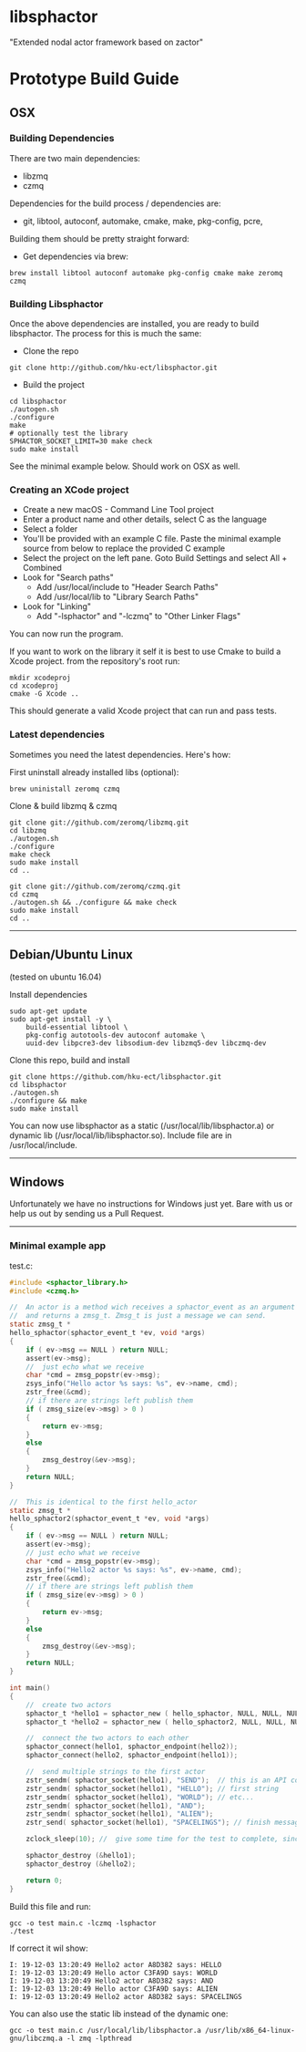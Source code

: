# libsphactor

"Extended nodal actor framework based on zactor"

# Prototype Build Guide

## OSX

### Building Dependencies

There are two main dependencies:

 * libzmq
 * czmq

Dependencies for the build process / dependencies are:

   * git, libtool, autoconf, automake, cmake, make, pkg-config, pcre,

Building them should be pretty straight forward:

 * Get dependencies via brew:
```
brew install libtool autoconf automake pkg-config cmake make zeromq czmq
```

### Building Libsphactor

Once the above dependencies are installed, you are ready to build libsphactor. The process for this is much the same:

 * Clone the repo
```
git clone http://github.com/hku-ect/libsphactor.git
```
 * Build the project
```
cd libsphactor
./autogen.sh
./configure
make
# optionally test the library
SPHACTOR_SOCKET_LIMIT=30 make check
sudo make install
```
See the minimal example below. Should work on OSX as well.

### Creating an XCode project

* Create a new macOS - Command Line Tool project
* Enter a product name and other details, select C as the language
* Select a folder
* You'll be provided with an example C file. Paste the minimal example source from below to replace the provided C example
* Select the project on the left pane. Goto Build Settings and select All + Combined
* Look for "Search paths"
  * Add /usr/local/include to "Header Search Paths"  
  * Add /usr/local/lib to "Library Search Paths"  
* Look for "Linking"
  * Add "-lsphactor" and "-lczmq" to "Other Linker Flags"

You can now run the program.

If you want to work on the library it self it is best to use Cmake to build a Xcode project. from the repository's root run:

```
mkdir xcodeproj
cd xcodeproj
cmake -G Xcode ..
```
This should generate a valid Xcode project that can run and pass tests.

### Latest dependencies

Sometimes you need the latest dependencies. Here's how:

First uninstall already installed libs (optional):
```
brew uninistall zeromq czmq
```

Clone & build libzmq & czmq
```
git clone git://github.com/zeromq/libzmq.git
cd libzmq
./autogen.sh
./configure
make check
sudo make install
cd ..

git clone git://github.com/zeromq/czmq.git
cd czmq
./autogen.sh && ./configure && make check
sudo make install
cd ..
```
---

## Debian/Ubuntu Linux

(tested on ubuntu 16.04)

Install dependencies

```
sudo apt-get update
sudo apt-get install -y \
    build-essential libtool \
    pkg-config autotools-dev autoconf automake \
    uuid-dev libpcre3-dev libsodium-dev libzmq5-dev libczmq-dev
```

Clone this repo, build and install

```
git clone https://github.com/hku-ect/libsphactor.git
cd libsphactor
./autogen.sh
./configure && make
sudo make install
```
You can now use libsphactor as a static (/usr/local/lib/libsphactor.a) or dynamic lib (/usr/local/lib/libsphactor.so). Include file are in /usr/local/include.

---
## Windows

Unfortunately we have no instructions for Windows just yet. Bare with us or help us out by sending us a Pull Request.

---
### Minimal example app

test.c:
```c
#include <sphactor_library.h>
#include <czmq.h>

//  An actor is a method wich receives a sphactor_event as an argument
//  and returns a zmsg_t. Zmsg_t is just a message we can send.
static zmsg_t *
hello_sphactor(sphactor_event_t *ev, void *args)
{
    if ( ev->msg == NULL ) return NULL;
    assert(ev->msg);
    //  just echo what we receive
    char *cmd = zmsg_popstr(ev->msg);
    zsys_info("Hello actor %s says: %s", ev->name, cmd);
    zstr_free(&cmd);
    // if there are strings left publish them
    if ( zmsg_size(ev->msg) > 0 )
    {
        return ev->msg;
    }
    else
    {
        zmsg_destroy(&ev->msg);
    }
    return NULL;
}

//  This is identical to the first hello_actor
static zmsg_t *
hello_sphactor2(sphactor_event_t *ev, void *args)
{
    if ( ev->msg == NULL ) return NULL;
    assert(ev->msg);
    // just echo what we receive
    char *cmd = zmsg_popstr(ev->msg);
    zsys_info("Hello2 actor %s says: %s", ev->name, cmd);
    zstr_free(&cmd);
    // if there are strings left publish them
    if ( zmsg_size(ev->msg) > 0 )
    {
        return ev->msg;
    }
    else
    {
        zmsg_destroy(&ev->msg);
    }
    return NULL;
}

int main()
{
    //  create two actors
    sphactor_t *hello1 = sphactor_new ( hello_sphactor, NULL, NULL, NULL);
    sphactor_t *hello2 = sphactor_new ( hello_sphactor2, NULL, NULL, NULL);

    //  connect the two actors to each other
    sphactor_connect(hello1, sphactor_endpoint(hello2));
    sphactor_connect(hello2, sphactor_endpoint(hello1));

    //  send multiple strings to the first actor
    zstr_sendm( sphactor_socket(hello1), "SEND");  // this is an API command
    zstr_sendm( sphactor_socket(hello1), "HELLO"); // first string
    zstr_sendm( sphactor_socket(hello1), "WORLD"); // etc...
    zstr_sendm( sphactor_socket(hello1), "AND");
    zstr_sendm( sphactor_socket(hello1), "ALIEN");
    zstr_send( sphactor_socket(hello1), "SPACELINGS"); // finish message construction and send the message

    zclock_sleep(10); //  give some time for the test to complete, since it's threaded

    sphactor_destroy (&hello1);
    sphactor_destroy (&hello2);

    return 0;
}

```
Build this file and run:

```
gcc -o test main.c -lczmq -lsphactor
./test
```

If correct it wil show:
```
I: 19-12-03 13:20:49 Hello2 actor A8D382 says: HELLO
I: 19-12-03 13:20:49 Hello actor C3FA9D says: WORLD
I: 19-12-03 13:20:49 Hello2 actor A8D382 says: AND
I: 19-12-03 13:20:49 Hello actor C3FA9D says: ALIEN
I: 19-12-03 13:20:49 Hello2 actor A8D382 says: SPACELINGS
```

You can also use the static lib instead of the dynamic one:
```
gcc -o test main.c /usr/local/lib/libsphactor.a /usr/lib/x86_64-linux-gnu/libczmq.a -l zmq -lpthread
```
